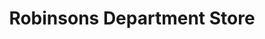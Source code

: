 ---
title: "Robinsons Department Store"
url: /san-nicolas/robinsons-department-store/
shop: department store
---